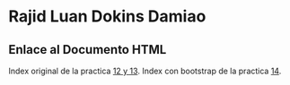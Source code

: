 # Rajid Luan Dokins Damiao
## Enlace al Documento HTML

Index original de la practica [12 y 13](https://rjddd.github.io/Practica12-/blob/main/docs/index2.html).
Index con bootstrap de la practica [14](https://rjddd.github.io/Practica12-/).
